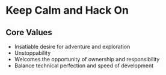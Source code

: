 # Keep Calm and Hack On

## Core Values
- Insatiable desire for adventure and exploration
- Unstoppability
- Welcomes the opportunity of ownership and responsibility
- Balance technical perfection and speed of development 
